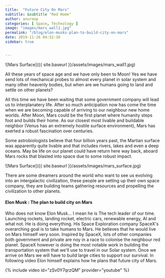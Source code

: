 ```yaml
---
title:  "Future City On Mars"
subtitle: &subtitle "Red Home"
author: anuroop
categories: [ Space, Technology ]
image: "images/mars_wall1.jpg"
permalink: "/blog/elon-musks-plan-to-build-city-on-mars"
date: 2019-11-26 04:52:10
sidebar: true


---
```

![Mars Surface]({{ site.baseurl }}/assets/images/mars_wall1.jpg)

All these years of space age and we have only been to Moon! Yes we have send lots of mechanical probes to almost every planet in solar system and many other heavenly bodies, but when are we humans going to land and settle on other planets?

All this time we have been waiting that some government company will lead us to interplanatery life. After so much anticipation now has come the time when we are becoming capable of arriving to our neighbour new home worlds.
After Moon, Mars could be the first planet where humanity steps foot and builds their home.
As our closest most livable and buildable neighbor (Venus has an extremely hostile surface environment), Mars has exerted a robust fascination over centuries.

Some astrobiologists believe that four billion years past, the Martian surface was apparently quite livable and that includes rivers, lakes and even a deep oceans. May be life on our planet could have return here way back, aboard Mars rocks that blasted into space due to some robust impact.

![Mars Surface]({{ site.baseurl }}/assets/images/mars_surface.jpg)

There are some dreamers around the world who want to see us evolving into an intergalactic civilization, these people are setting up their own space company, they are building teams gathering resources and propelling the civilization to other planets.

#### Elon Musk : The plan to build city on Mars

Who does not know Elon Musk... I mean he is The tech leader of our time. Launching rockets, landing rocket, electric cars, renewable energy, AI and what not. He is doing everything. His Space Exploration company SpaceX's overarching goal is to take humans to Mars. He believes that he would live on Mars himself very soon. Inspired by SpaceX, lots of other companies both government and private are noy in a race to colonise the neighbour red planet. SpaceX however is doing the most notable work in building the transportation system that we'll use to travel in our Solar system. Once we arrive on Mars we will have to build large cities to support our survival. In following video Elon himself explains how he plans that future city of Mars.

{% include video id="zSv0Y7qrzQM" provider="youtube" %}

